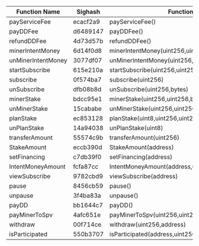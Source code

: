 | Function Name | Sighash    | Function Signature | 
| ------------- | ---------- | ------------------ | 
| payServiceFee | ecacf2a9 | payServiceFee() |
| payDDFee | d6489147 | payDDFee() |
| refundDDFee | 4d73d57b | refundDDFee() |
| minerIntentMoney | 6d14f0d8 | minerIntentMoney(uint256,uint256,uint256,bytes) |
| unMinerIntentMoney | 3077df07 | unMinerIntentMoney(uint256,uint256,uint256,uint256,bytes) |
| startSubscribe | 615e210a | startSubscribe(uint256,uint256,uint256,uint256) |
| subscribe | 0f574ba7 | subscribe(uint256) |
| unSubscribe | dfb08b8d | unSubscribe(uint256,bytes) |
| minerStake | bdcc95e1 | minerStake(uint256,uint256,bytes) |
| unMinerStake | 15cababe | unMinerStake(uint256,uint256,uint256,bytes) |
| planStake | ec853128 | planStake(uint8,uint256,uint256,uint256,bytes) |
| unPlanStake | 14a94038 | unPlanStake(uint8) |
| transferAmount | 55574c9b | transferAmount(uint256) |
| StakeAmount | eccb390d | StakeAmount(address) |
| setFinancing | c7db39f0 | setFinancing(address) |
| IntentMoneyAmount | fcfa87cc | IntentMoneyAmount(address,uint256) |
| viewSubscribe | 9782cbd9 | viewSubscribe(address) |
| pause | 8456cb59 | pause() |
| unpause | 3f4ba83a | unpause() |
| payDD | bb1644c7 | payDD() |
| payMinerToSpv | 4afc651e | payMinerToSpv(uint256,uint256,bytes) |
| withdraw | 00f714ce | withdraw(uint256,address) |
| isParticipated | 550b3707 | isParticipated(address,uint256) |